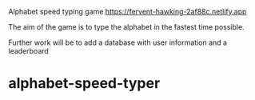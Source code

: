 Alphabet speed typing game
https://fervent-hawking-2af88c.netlify.app

The aim of the game is to type the alphabet in the fastest time possible.

Further work will be to add a database with user information and a leaderboard

# alphabet-speed-typer
